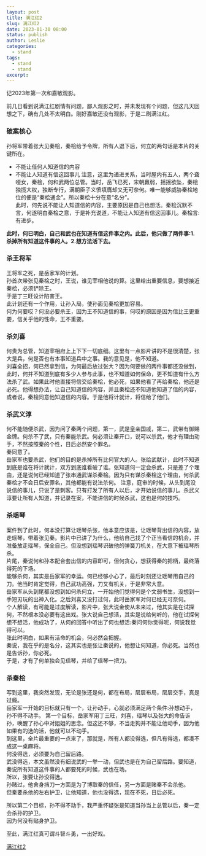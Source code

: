 ```yaml
---
layout: post
title: 满江红2
slug: 满江红2
date: 2023-01-30 08:00
status: publish
author: Leslie
categories: 
  - stand 
tags:
  - stand 
  - stand 
excerpt: 
---
```


记2023年第一次和嘉敏观影。  

前几日看到说满江红剧情有问题，鄙人观影之时，并未发现有个问题，但这几天回想之下，确有几处不太明白。刚好嘉敏还没有观影，于是二刷满江红。  

### 破案核心

孙将军带着张大见秦桧，秦桧给予令牌，所有人退下后，何立的两句话是本片的关键所在。  
- 不能让任何人知道信的内容
- 不能让人知道有信这回事儿
注意，这里为递进关系，当时屋内有五人，两个聋哑女，秦桧，何和武两位总管。当时，岳飞已死，宋朝羸弱，摇摇欲坠，秦桧独揽大权，独断专行，满朝臣子义愤填膺却又无可奈何。唯一能够威胁秦桧地位的便是“秦桧通金”。所以秦桧十分在意“名分”。  
此时，何先说不能让人知道信的内容，主要原因是自己也想活。秦桧沉默不言，何遂明白秦桧之意，于是补充说道，不能让人知道有信这回事儿。秦桧言:有进步。  

**此时，何已明白，自己和武也在知道有信这件事之内。此后，他只做了两件事:1.杀掉所有知道这件事的人。2.想方法活下去。**

### 杀王将军
王将军之死，是岳家军的计划。  
孙首次带张见秦桧之时，王说，谁见宰相他说的算。这里给出重要信息，要想接近秦桧，必须铲除王。  
于是丁三旺设计陷害王。  
此计划还有一个作用，让孙入局，使孙面见秦桧更加容易。  
何为何要哎？何没必要杀王，因为王不知道信的事，何哎的原因是因为信比王更重要，信关乎他的性命，王不重要。  

### 杀刘喜

何贵为总管，知道宰相府上上下下一切底细。这里有一点影片讲的不是很清楚，张大是兵，何是否也有本事知道兵中之事。我的意见是，他不知道。  
刘喜全招，何已然拿到信，为何最后放过张大？因为何要做的两件事都还没做到，此时，何并不知道到底有多少人参与此事，也不知道如何保命，更不知道有什么方法杀了武。如果此时他直接将信交给秦桧，他必死，如果他看了再给秦桧，他还是必死。他得想办法，让自己知道信的内容，并且秦桧还不知道他知道了信的内容，或者说，秦桧同意他知道信的内容。于是他将计就计，将信给了他们。  

### 杀武义淳
何不能随便杀武，因为问了秦两个问题，第一，武是皇亲国戚，第二，武带有御赐金牌。何杀不了武，只有秦能杀武。何必须让秦开口，说可以杀武，他才有理由动手，不然按照秦的个性，日后必然安个罪名。  
秦同意了。  
岳家军也要杀武，他们的目的是杀掉所有比何官大的人。张给武献计，此时不知道到底是谁在将计就计，双方到底谁看破了谁。张知道何一定会杀武，只是差了个理由，还是说何已经知道了张串通武谋杀秦桧。因为只有谋杀秦桧这个理由，何杀武秦桧才不会日后安罪名，其他都能有说法杀何。
注意，庭审的时候，从头到尾没说信的事儿，只说了是刺客。只有打发了所有人以后，才开始说信的事儿。杀武义淳要让所有人知道，并记录在案，不能讲信的时候杀武，这也是何的技巧。  
### 杀瑶琴
案件到了此时，何本没打算让瑶琴杀张，他本意应该是，让瑶琴背出信的内容，放走瑶琴，带着张见秦。影片中已讲了为什么，他给自己找了个正当看信的机会，并准备放走瑶琴，保全自己。但没想到瑶琴识破他的弹簧刀机关，在大意下被瑶琴所杀。  
片尾，秦说何和孙本配合套出信的内容即可，但何贪心，想获得秦的把柄，最终落得死的下场。  
能够杀何，其实是岳家军的幸运。何已经够小心了，最后时刻还让瑶琴用自己的刀。他当时肯定觉得，自己武功高强，刀又有机关，于是非常大意。  
岳家军从头到尾都没想到如何杀何立，一开始他们觉得何是个文弱书生，没想到一手短刃玩的出神入化。之后刘喜又没打过何，此时岳家军对何已经无可奈何。  
个人解读，有可能是过度解读，影片中，张大说金使从未来过，他其实是在试探何，不然根本没必要有这出戏。张大说自己想活，其实是说给何听的，他在试探何想不想活，他成功了，从何的回答中听出了何也想活:秦问何你觉得呢，何说我觉得可以。  
张此时明白，如果有活命的机会，何必然会把握。  
秦说，我在乎的是名分，这其实也是张让秦说的，他想让何知道，你必死。当然也是告诉孙，你必死。  
于是，才有了何单独会见瑶琴，并给了瑶琴一把刀。  

### 杀秦桧
写到这里，我突然发现，无论是张还是何，都在布局，层层布局，层层交手，真是过瘾。  
岳家军一开始的目标就只有一个，让孙动手，心就必须满足两个条件:孙想动手，孙不得不动手。
第一个目标，岳家军用丁三旺，刘喜，瑶琴以及张大的命告诉孙，唤醒了孙心中对姐姐的思念。但这还不够，不当走狗并不能让他动手，因为他如果有的选的活，他就可以不动手。  
到这里，全片最重要的一点来了，那就是，所有人都没得选，但凡有得选，都凑不成这一桌麻将。  
何没得选，必须要为自己留后路。  
武没得选，本文虽然没有细说武的一举一动，但武也是在为自己留后路。要知道，秦说所有知道这件事的人都要死的时候，武也在场。  
所以，张要让孙没得选。  
孙赌过，他舍身挡刀一方面是为了博取秦的信任，另一方面是赌秦不会杀他。  
但秦要杀他的左右护卫，让他知道，他也没得选，现在不死，日后必死。  

所以第二个目标，孙不得不动手，我严重怀疑张是知道当孙当上总管以后，秦一定会杀孙的护卫。  
因为何没有贴身护卫。  

至此，满江红真可谓斗智斗勇，一出好戏。

[满江红2](https://github.com/lesnolie/Marverick/issues/24)

